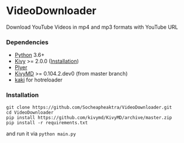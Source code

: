 # VideoDownloader
Download YouTube Videos in mp4 and mp3 formats with YouTube URL

### Dependencies
- [Python](https://www.python.org/) 3.6+
- [Kivy](https://github.com/kivy/kivy) >= 2.0.0 ([Installation](https://kivy.org/doc/stable/gettingstarted/installation.html))
- [Plyer](https://github.com/kivy/plyer)
- [KivyMD](https://github.com/kivymd/KivyMD) >= 0.104.2.dev0 (from master branch)
- [kaki](https://github.com/tito/kaki) for hotreloader

### Installation
```
git clone https://github.com/Socheapheaktra/VideoDownloader.git
cd VideoDownloader
pip install https://github.com/kivymd/KivyMD/archive/master.zip
pip install -r requirements.txt
```
and run it via `python main.py`

